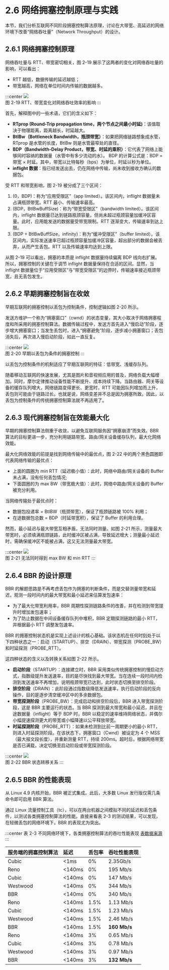 # 2.6 网络拥塞控制原理与实践

本节，我们分析互联网不同阶段拥塞控制算法原理，讨论在大带宽、高延迟的网络环境下改善“网络吞吐量”（Network Throughput）的设计。

## 2.6.1 网络拥塞控制原理

网络吞吐量与 RTT、带宽密切相关，图 2-19 展示了这两者的变化对网络吞吐量的影响，可以看出：
- RTT 越低，数据传输的延迟越低；
- 带宽越高，网络在单位时间内传输的数据越多。

:::center
  ![](../assets/bbr-cc.png)<br/>
 图 2-19 RTT、带宽变化对网络吞吐效率的影响
:::

首先，解释图中的一些术语，它们的含义如下：

- **RTprop (Round-Trip propagation time，两个节点之间最小时延)**：该值取决于物理距离，距离越长，时延越大。
- **BtlBw（Bottleneck Bandwidth，瓶颈带宽）**：如果把网络链路想象成水管，RTprop 是水管的长度，BtlBw 则是水管最窄处的直径。
- **BDP（Bandwidth-Delay Product，带宽、时延的乘积）**：它代表了网络上能够同时容纳的数据量（水管中有多少流动的水）。 BDP 的计算公式是：BDP = 带宽 × 时延。其中，带宽以比特每秒（bps）为单位，时延以秒为单位。
- **inflight 数据**：指已经发送出去，仍在网络中传输，尚未收到接收方确认的数据包。

受 RTT 和带宽影响，图 2-19 被分成了三个区间：

1. (0，BDP)：称为“应用受限区”（app limited）。该区间内，inflight 数据量未占满瓶颈带宽。RTT 最小、传输速率最高。
2. (BDP，BtlBwBuffSize)：称为“带宽受限区”（bandwidth limited）。该区间内，inflight 数据量已达到链路瓶颈容量，但尚未超过瓶颈容量加缓冲区容量。此时，应用能发送的数据量受带宽限制。RTT 逐渐变大，传输速率到达上限。
3. (BDP + BtlBwBuffSize，infinity)：称为“缓冲受限区”（buffer limited）。该区间内，实际发送速率已超过瓶颈容量加缓冲区容量，超出部分的数据会被丢弃，从而产生丢包。RTT 以及传输速率均达到上限。

从图 2-19 可以看出，拥塞的本质是 inflight 数据量持续偏离 BDP 线向右扩展。所以，拥塞控制的关键在于调节 inflight 数据量保持在合适的区间。显然，当 inflight 数据量位于“应用受限区”与“带宽受限区”的边界时，传输速率接近瓶颈带宽，且无丢包发生。

## 2.6.2 早期拥塞控制旨在收敛

早期互联网的拥塞控制以丢包为控制条件，控制逻辑如图 2-20 所示。

发送方维护一个称为“拥塞窗口”（cwnd）的状态变量，其大小取决于网络拥塞程度和所采用的拥塞控制算法。数据传输过程中，发送方首先进入“慢启动”阶段，逐步增大拥塞窗口；当发生丢包时，进入“拥塞避免”阶段，逐步减小拥塞窗口；丢包消失后，再次进入慢启动阶段，如此一直反复。

:::center
  ![](../assets/cc.png)<br/>
 图 2-20 早期以丢包为条件的拥塞控制
:::

以丢包为控制条件的机制适应了早期互联网的特征：低带宽、浅缓存队列。

随着移动互联网的快速发展，尤其是图片和音视频应用的普及，网络负载大幅增加。同时，摩尔定律推动设备性能不断提升、成本持续下降。当路由器、网关等设备的缓存队列增大，网络链路变得更长、更宽时，RTT 可能因队列增加而上升，丢包则可能由于链路过长。也就是说，网络变差并不总是因为拥塞所致。因此，以丢包为控制条件的传统拥塞控制算法就不再适用了。

## 2.6.3 现代拥塞控制旨在效能最大化

早期的拥塞控制算法侧重于收敛，以避免互联网服务因“拥塞崩溃”而失效。BBR 算法的目标更进一步，充分利用链路带宽、路由/网关设备缓存队列，最大化网络效能。

最大化网络效能的前提是找到网络传输中的最优点，图 2-22 中的两个黑色圆圈即代表网络传输的最优点：
- 上面的圆圈为 min RTT（延迟极小值）：此时，网络中路由/网关设备的 Buffer 未占满，没有任何丢包情况;
- 下面圆圈的为 max BW（带宽极大值）：此时，网络中路由/网关设备的 Buffer 被充分利用。

当网络传输处于最优点时：

- 数据包投递率 = BtlBW（瓶颈带宽），保证了瓶颈链路被 100% 利用；
- 在途数据包总数 = BDP（时延带宽积），保证了 Buffer 的利用合理。

然而，最小延迟与最大带宽互相矛盾，无法同时测量。如图 2-21 所示，测量最大带宽时，必须填满瓶颈链路，此时缓冲区被占满，导致延迟增大；测量最小延迟时，需确保缓冲区不能被占满，这又无法测量最大带宽。

:::center
  ![](../assets/bbr-2.png)<br/>
 图 2-21 无法同时得到 max BW 和 min RTT
:::

## 2.6.4 BBR 的设计原理

BBR 的解题思路是不再考虑丢包作为拥塞的判断条件，而是交替测量带宽和延迟，观测一段时间内的最大带宽和最小延迟来估算发包速率：

- 为了最大化带宽利用率，BBR 周期性探测链路条件的改善，并在检测到带宽提升时增加发包速率；
- 为了防止数据在中间设备缓存队列中堆积，BBR 定期探测链路的最小 RTT，并根据最小 RTT 调整发包速率。

BBR 的拥塞控制状态机是实现上述设计的核心基础。该状态机在任何时刻处于以下四种状态之一：启动（STARTUP）、排空（DRAIN）、带宽探测（PROBE_BW）和时延探测（PROBE_RTT）。

这四种状态的含义以及转换关系如图 2-22 所示。

- **启动阶段**（STARTUP）：连接建立时，BBR 采用类似传统拥塞控制的慢启动方式，指数级提升发送速率，目的是尽快找到最大带宽。当在连续一段时间内检测到发送速率不再增加，说明瓶颈带宽已达到，此时状态切换至排空阶段。
- **排空阶段**（DRAIN）：此阶段通过指数级降低发送速率，执行启动阶段的反向操作，目的是逐步清空缓冲区中的多余数据包。
- **带宽探测阶段**（PROBE_BW）：完成启动和排空阶段后，BBR 进入带宽探测阶段，这是 BBR 主要运行的状态。当 BBR 探测到最大带宽和最小延迟，并且在途数据量（inflight）等于 BDP 时，BBR 以稳定的速率维持网络状态，并偶尔小幅提速探测更大的带宽或小幅降速以公平释放带宽。
- **时延探测阶段**（PROBE_RTT）：如果未检测到比前一周期更小的最小 RTT，则进入时延探测阶段。在该状态下，拥塞窗口（Cwnd）被设定为 4 个 MSS（最大报文段长度），并重新测量 RTT，持续 200ms。超时后，根据网络带宽是否已满载，决定切换至启动阶段或带宽探测阶段。


:::center
  ![](../assets/bbr-status.png)<br/>
 图 2-22 BBR 状态转移关系
:::

## 2.6.5 BBR 的性能表现

从 Linux 4.9 内核开始，BBR 被正式集成。此后，大多数 Linux 发行版仅需几条命令即可启用 BBR 算法。

通过 Linux 流量控制工具（tc），可以在两台机器之间模拟不同的延迟和丢包条件，以测试各类拥塞控制算法的性能。直接来看表 2-3 的测试结果，可以发现，在轻微丢包的网络环境下，BBR 的表现尤为突出。

:::center
表 2-3 不同网络环境下，各类拥塞控制算法的吞吐性能表现 [表数据来源](https://toonk.io/tcp-bbr-exploring-tcp-congestion-control/index.html)
:::

|服务端的拥塞控制算法|延迟|丢包率|吞吐性能表现|
|:--|:--|:--|:--|
| Cubic| <1ms| 0% |2.35Gb/s|
| Reno| <140ms| 0% |195 Mb/s|
| Cubic| <140ms| 0% |147 Mb/s|
|Westwood| <140ms| 0% |344 Mb/s| 
| BBR| <140ms| 0% |340 Mb/s| 
| Reno| <140ms| 1.5% |1.13 Mb/s| 
| Cubic| <140ms| 1.5% |1.23 Mb/s|
| Westwood| <140ms| 1.5% |2.46 Mb/s|
| BBR| <140ms| 1.5% |**160 Mb/s**| 
| Reno| <140ms| 3% |0.65 Mb/s| 
| Cubic| <140ms| 3% |0.78 Mb/s| 
| Westwood| <140ms| 3% |0.97 Mb/s| 
| BBR| <140ms| 3% |**132 Mb/s**| 